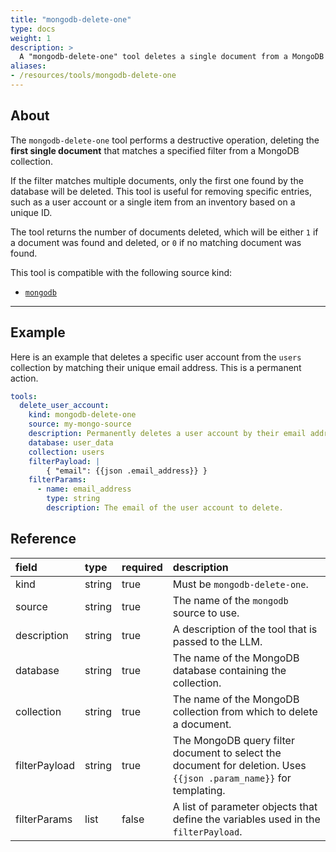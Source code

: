 ```yaml
---
title: "mongodb-delete-one"
type: docs
weight: 1
description: > 
  A "mongodb-delete-one" tool deletes a single document from a MongoDB collection.
aliases:
- /resources/tools/mongodb-delete-one
---
```


## About

The `mongodb-delete-one` tool performs a destructive operation, deleting the
**first single document** that matches a specified filter from a MongoDB
collection.

If the filter matches multiple documents, only the first one found by the
database will be deleted. This tool is useful for removing specific entries,
such as a user account or a single item from an inventory based on a unique ID.

The tool returns the number of documents deleted, which will be either `1` if a
document was found and deleted, or `0` if no matching document was found.

This tool is compatible with the following source kind:

* [`mongodb`](../../sources/mongodb.md)

---

## Example

Here is an example that deletes a specific user account from the `users`
collection by matching their unique email address. This is a permanent action.

```yaml
tools:
  delete_user_account:
    kind: mongodb-delete-one
    source: my-mongo-source
    description: Permanently deletes a user account by their email address.
    database: user_data
    collection: users
    filterPayload: |
        { "email": {{json .email_address}} }
    filterParams:
      - name: email_address
        type: string
        description: The email of the user account to delete.
```

## Reference

| **field**     | **type** | **required** | **description**                                                                                                    |
|:--------------|:---------|:-------------|:-------------------------------------------------------------------------------------------------------------------|
| kind          | string   | true         | Must be `mongodb-delete-one`.                                                                                      |
| source        | string   | true         | The name of the `mongodb` source to use.                                                                           |
| description   | string   | true         | A description of the tool that is passed to the LLM.                                                               |
| database      | string   | true         | The name of the MongoDB database containing the collection.                                                        |
| collection    | string   | true         | The name of the MongoDB collection from which to delete a document.                                                |
| filterPayload | string   | true         | The MongoDB query filter document to select the document for deletion. Uses `{{json .param_name}}` for templating. |
| filterParams  | list     | false        | A list of parameter objects that define the variables used in the `filterPayload`.                                 |
